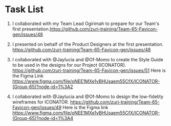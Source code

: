 # Task List 

1. I collaborated with my Team Lead Ogirimah to prepare for our Team's first presentation.https://github.com/zuri-training/Team-65-Favicon-gen/issues/48

2. I presented on behalf of the Product Designers at the first presentation. https://github.com/zuri-training/Team-65-Favicon-gen/issues/48

3. I collaborated with @Jaylucia and @Of-Momo to create the Style Guide to be used in the designs for our Project (ICONATOR). https://github.com/zuri-training/Team-65-Favicon-gen/issues/51 Here is the Figma Link https://www.figma.com/file/oNEE1MXe1vBHUsaem55CfX/ICONATOR-(Group-65)?node-id=1%3A2 

4. I collaborated with @Jaylucia and @Of-Momo to design the low-fidelity wireframes for ICONATOR. https://github.com/zuri-training/Team-65-Favicon-gen/issues/49 Here is the Figma link https://www.figma.com/file/oNEE1MXe1vBHUsaem55CfX/ICONATOR-(Group-65)?node-id=1%3A4

